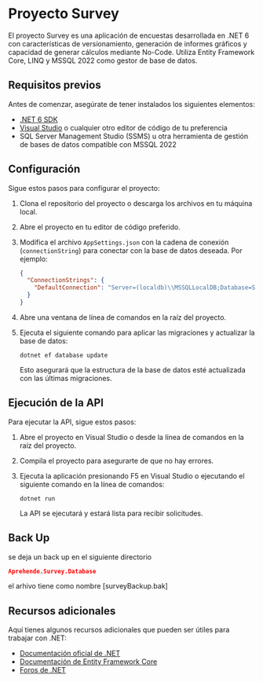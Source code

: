 # Proyecto Survey

El proyecto Survey es una aplicación de encuestas desarrollada en .NET 6 con características de versionamiento, generación de informes gráficos y capacidad de generar cálculos mediante No-Code. Utiliza Entity Framework Core, LINQ y MSSQL 2022 como gestor de base de datos.

## Requisitos previos

Antes de comenzar, asegúrate de tener instalados los siguientes elementos:

- [.NET 6 SDK](https://dotnet.microsoft.com/download/dotnet/6.0)
- [Visual Studio](https://visualstudio.microsoft.com/) o cualquier otro editor de código de tu preferencia
- SQL Server Management Studio (SSMS) u otra herramienta de gestión de bases de datos compatible con MSSQL 2022

## Configuración

Sigue estos pasos para configurar el proyecto:

1. Clona el repositorio del proyecto o descarga los archivos en tu máquina local.
2. Abre el proyecto en tu editor de código preferido.
3. Modifica el archivo `AppSettings.json` con la cadena de conexión (`connectionString`) para conectar con la base de datos deseada. Por ejemplo:

   ```json
   {
     "ConnectionStrings": {
       "DefaultConnection": "Server=(localdb)\\MSSQLLocalDB;Database=SurveyDB;Trusted_Connection=True;MultipleActiveResultSets=true"
     }
   }
   ```

4. Abre una ventana de línea de comandos en la raíz del proyecto.
5. Ejecuta el siguiente comando para aplicar las migraciones y actualizar la base de datos:

   ```shell
   dotnet ef database update
   ```

   Esto asegurará que la estructura de la base de datos esté actualizada con las últimas migraciones.

## Ejecución de la API

Para ejecutar la API, sigue estos pasos:

1. Abre el proyecto en Visual Studio o desde la línea de comandos en la raíz del proyecto.
2. Compila el proyecto para asegurarte de que no hay errores.
3. Ejecuta la aplicación presionando F5 en Visual Studio o ejecutando el siguiente comando en la línea de comandos:

   ```shell
   dotnet run
   ```

   La API se ejecutará y estará lista para recibir solicitudes.

## Back Up 

se deja un back up en el siguiente directorio 



   ```json
   Aprehende.Survey.Database
   ```
   
   el arhivo tiene como nombre 
   [surveyBackup.bak]
 


## Recursos adicionales

Aquí tienes algunos recursos adicionales que pueden ser útiles para trabajar con .NET:

- [Documentación oficial de .NET](https://docs.microsoft.com/dotnet/)
- [Documentación de Entity Framework Core](https://docs.microsoft.com/ef/core/)
- [Foros de .NET](https://forums.dotnetfoundation.org/)
